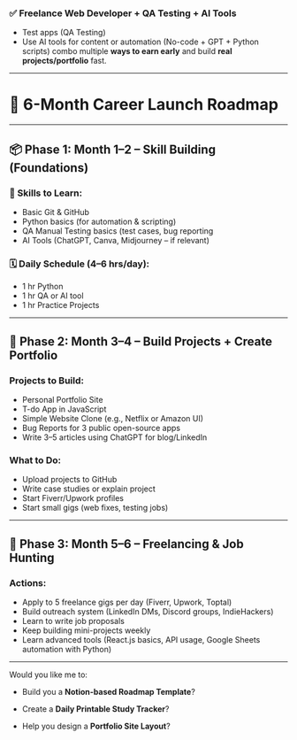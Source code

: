 
### ✅ **Freelance Web Developer + QA Testing + AI Tools**
- Test apps (QA Testing)
- Use AI tools for content or automation (No-code + GPT + Python scripts)
 combo multiple **ways to earn early** and build **real projects/portfolio** fast.
---
# 📅 6-Month Career Launch Roadmap
---
## 📦 Phase 1: Month 1–2 – **Skill Building (Foundations)**
### 📘 Skills to Learn:
- Basic Git & GitHub
- Python basics (for automation & scripting)
- QA Manual Testing basics (test cases, bug reporting
- AI Tools (ChatGPT, Canva, Midjourney – if relevant)
### 🗓️ Daily Schedule (4–6 hrs/day):
- 1 hr Python
- 1 hr QA or AI tool
- 1 hr Practice Projects
---
## 🚀 Phase 2: Month 3–4 – **Build Projects + Create Portfolio**
### Projects to Build:
- Personal Portfolio Site  
- T-do App in JavaScript  
- Simple Website Clone (e.g., Netflix or Amazon UI)
- Bug Reports for 3 public open-source apps  
- Write 3–5 articles using ChatGPT for blog/LinkedIn
### What to Do:
- Upload projects to GitHub
- Write case studies or explain project
- Start Fiverr/Upwork profiles
- Start small gigs (web fixes, testing jobs)
---
## 💼 Phase 3: Month 5–6 – **Freelancing & Job Hunting**
### Actions:
- Apply to 5 freelance gigs per day (Fiverr, Upwork, Toptal)
- Build outreach system (LinkedIn DMs, Discord groups, IndieHackers)
- Learn to write job proposals
- Keep building mini-projects weekly
- Learn advanced tools (React.js basics, API usage, Google Sheets automation with Python)
---
Would you like me to:

- Build you a **Notion-based Roadmap Template**?
    
- Create a **Daily Printable Study Tracker**?
    
- Help you design a **Portfolio Site Layout**?
    
